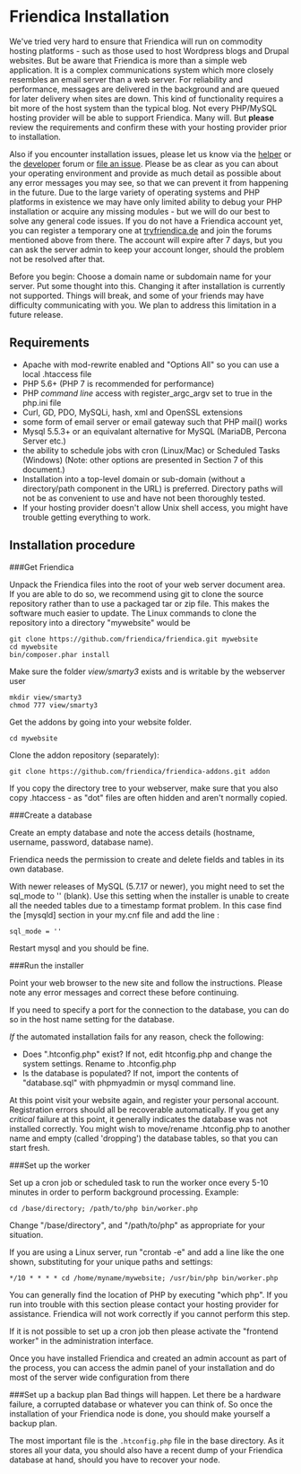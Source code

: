 Friendica Installation
===============

We've tried very hard to ensure that Friendica will run on commodity hosting platforms - such as those used to host Wordpress blogs and Drupal websites.
But be aware that Friendica is more than a simple web application.
It is a complex communications system which more closely resembles an email server than a web server.
For reliability and performance, messages are delivered in the background and are queued for later delivery when sites are down.
This kind of functionality requires a bit more of the host system than the typical blog.
Not every PHP/MySQL hosting provider will be able to support Friendica.
Many will.
But **please** review the requirements and confirm these with your hosting provider prior to installation.

Also if you encounter installation issues, please let us know via the [helper](http://forum.friendi.ca/profile/helpers) or the [developer](https://forum.friendi.ca/profile/developers) forum or [file an issue](https://github.com/friendica/friendica/issues).
Please be as clear as you can about your operating environment and provide as much detail as possible about any error messages you may see, so that we can prevent it from happening in the future.
Due to the large variety of operating systems and PHP platforms in existence we may have only limited ability to debug your PHP installation or acquire any missing modules - but we will do our best to solve any general code issues.
If you do not have a Friendica account yet, you can register a temporary one at [tryfriendica.de](https://tryfriendica.de) and join the forums mentioned above from there.
The account will expire after 7 days, but you can ask the server admin to keep your account longer, should the problem not be resolved after that.

Before you begin: Choose a domain name or subdomain name for your server.
Put some thought into this. Changing it after installation is currently not supported.
Things will break, and some of your friends may have difficulty communicating with you.
We plan to address this limitation in a future release.


Requirements
---

* Apache with mod-rewrite enabled and "Options All" so you can use a local .htaccess file
* PHP 5.6+ (PHP 7 is recommended for performance)
* PHP *command line* access with register_argc_argv set to true in the php.ini file
* Curl, GD, PDO, MySQLi, hash, xml and OpenSSL extensions
* some form of email server or email gateway such that PHP mail() works
* Mysql 5.5.3+ or an equivalant alternative for MySQL (MariaDB, Percona Server etc.)
* the ability to schedule jobs with cron (Linux/Mac) or Scheduled Tasks (Windows) (Note: other options are presented in Section 7 of this document.)
* Installation into a top-level domain or sub-domain (without a directory/path component in the URL) is preferred. Directory paths will not be as convenient to use and have not been thoroughly tested.
* If your hosting provider doesn't allow Unix shell access, you might have trouble getting everything to work.

Installation procedure
---

###Get Friendica

Unpack the Friendica files into the root of your web server document area.
If you are able to do so, we recommend using git to clone the source repository rather than to use a packaged tar or zip file.
This makes the software much easier to update.
The Linux commands to clone the repository into a directory "mywebsite" would be

    git clone https://github.com/friendica/friendica.git mywebsite
    cd mywebsite
    bin/composer.phar install

Make sure the folder *view/smarty3* exists and is writable by the webserver user

    mkdir view/smarty3
    chmod 777 view/smarty3

Get the addons by going into your website folder.

    cd mywebsite

Clone the addon repository (separately):

    git clone https://github.com/friendica/friendica-addons.git addon

If you copy the directory tree to your webserver, make sure that you also copy .htaccess - as "dot" files are often hidden and aren't normally copied.

###Create a database

Create an empty database and note the access details (hostname, username, password, database name).

Friendica needs the permission to create and delete fields and tables in its own database.

With newer releases of MySQL (5.7.17 or newer), you might need to set the sql_mode to '' (blank).
Use this setting when the installer is unable to create all the needed tables due to a timestamp format problem.
In this case find the [mysqld] section in your my.cnf file and add the line :

    sql_mode = ''

Restart mysql and you should be fine.


###Run the installer

Point your web browser to the new site and follow the instructions.
Please note any error messages and correct these before continuing.

If you need to specify a port for the connection to the database, you can do so in the host name setting for the database.

*If* the automated installation fails for any reason, check the following:

* Does ".htconfig.php" exist? If not, edit htconfig.php and change the system settings. Rename to .htconfig.php
* Is the database is populated? If not, import the contents of "database.sql" with phpmyadmin or mysql command line.

At this point visit your website again, and register your personal account.
Registration errors should all be recoverable automatically.
If you get any *critical* failure at this point, it generally indicates the database was not installed correctly.
You might wish to move/rename .htconfig.php to another name and empty (called 'dropping') the database tables, so that you can start fresh.

###Set up the worker

Set up a cron job or scheduled task to run the worker once every 5-10 minutes in order to perform background processing.
Example:

    cd /base/directory; /path/to/php bin/worker.php

Change "/base/directory", and "/path/to/php" as appropriate for your situation.

If you are using a Linux server, run "crontab -e" and add a line like the
one shown, substituting for your unique paths and settings:

    */10 * * * * cd /home/myname/mywebsite; /usr/bin/php bin/worker.php

You can generally find the location of PHP by executing "which php".
If you run into trouble with this section please contact your hosting provider for assistance.
Friendica will not work correctly if you cannot perform this step.

If it is not possible to set up a cron job then please activate the "frontend worker" in the administration interface.

Once you have installed Friendica and created an admin account as part of the process, you can access the admin panel of your installation and do most of the server wide configuration from there

###Set up a backup plan
Bad things will happen.
Let there be a hardware failure, a corrupted database or whatever you can think of.
So once the installation of your Friendica node is done, you should make yourself a backup plan.

The most important file is the `.htconfig.php` file in the base directory.
As it stores all your data, you should also have a recent dump of your Friendica database at hand, should you have to recover your node.
